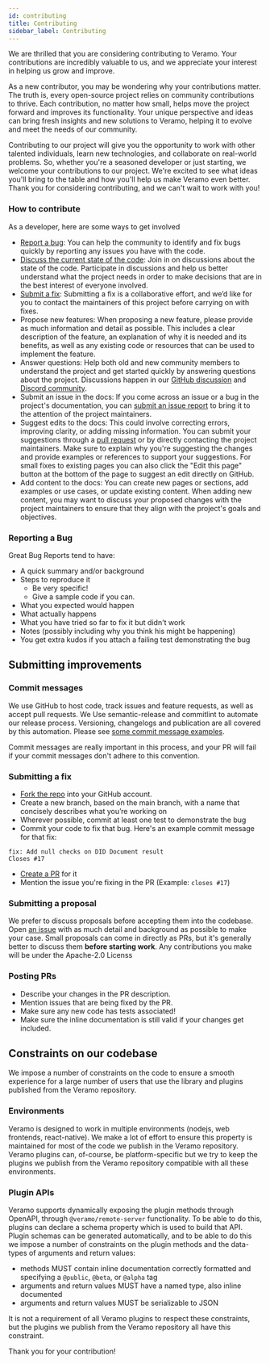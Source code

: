 ```yaml
---
id: contributing
title: Contributing
sidebar_label: Contributing
---
```


We are thrilled that you are considering contributing to Veramo. Your contributions are incredibly valuable to us, and we appreciate your interest in helping us grow and improve.

As a new contributor, you may be wondering why your contributions matter. The truth is, every open-source project relies on community contributions to thrive. Each contribution, no matter how small, helps move the project forward and improves its functionality. Your unique perspective and ideas can bring fresh insights and new solutions to Veramo, helping it to evolve and meet the needs of our community.

Contributing to our project will give you the opportunity to work with other talented individuals, learn new technologies, and collaborate on real-world problems.
So, whether you're a seasoned developer or just starting, we welcome your contributions to our project. We're excited to see what ideas you'll bring to the table and how you'll help us make Veramo even better. Thank you for considering contributing, and we can't wait to work with you!

### How to contribute

As a developer, here are some ways to get involved

- [Report a bug](#reporting-a-bug): You can help the community to identify and fix bugs quickly by reporting any issues you have with the code.
- [Discuss the current state of the code](https://github.com/uport-project/veramo/discussions): Join in on discussions about the state of the code. Participate in discussions and help us better understand what the project needs in order to make decisions that are in the best interest of everyone involved.
- [Submit a fix](#submitting-a-fix): Submitting a fix is a collaborative effort, and we’d like for you to contact the maintainers of this project before carrying on with fixes.
- Propose new features: When proposing a new feature, please provide as much information and detail as possible. This includes a clear description of the feature, an explanation of why it is needed and its benefits, as well as any existing code or resources that can be used to implement the feature.
- Answer questions: Help both old and new community members to understand the project and get started quickly by answering questions about the project. Discussions happen in our [GitHub discussion](https://github.com/uport-project/veramo/discussions) and [Discord community](http://discord.gg/rhmDv85axQ).
- Submit an issue in the docs: If you come across an issue or a bug in the project's documentation, you can [submit an issue report](https://github.com/uport-project/veramo-website/issues/new/choose) to bring it to the attention of the project maintainers.
- Suggest edits to the docs: This could involve correcting errors, improving clarity, or adding missing information. You can submit your suggestions through a [pull request](https://github.com/uport-project/veramo-website/fork) or by directly contacting the project maintainers. Make sure to explain why you're suggesting the changes and provide examples or references to support your suggestions. For small fixes to existing pages you can also click the "Edit this page" button at the bottom of the page to suggest an edit directly on GitHub.
- Add content to the docs: You can create new pages or sections, add examples or use cases, or update existing content. When adding new content, you may want to discuss your proposed changes with the project maintainers to ensure that they align with the project's goals and objectives.

### Reporting a Bug

Great Bug Reports tend to have:

- A quick summary and/or background
- Steps to reproduce it
  - Be very specific!
  - Give a sample code if you can.
- What you expected would happen
- What actually happens
- What you have tried so far to fix it but didn't work
- Notes (possibly including why you think his might be happening)
- You get extra kudos if you attach a failing test demonstrating the bug

## Submitting improvements

### Commit messages

We use GitHub to host code, track issues and feature requests, as well as accept pull requests. We Use semantic-release and commitlint to automate our release process. Versioning, changelogs and publication are all covered by this automation. Please see [some commit message examples](https://github.com/semantic-release/semantic-release#commit-message-format).

Commit messages are really important in this process, and your PR will fail if your commit messages don't adhere to this convention.

### Submitting a fix

- [Fork the repo](https://github.com/uport-project/veramo/fork) into your GitHub account.
- Create a new branch, based on the main branch, with a name that concisely describes what you’re working on
- Wherever possible, commit at least one test to demonstrate the bug
- Commit your code to fix that bug. Here's an example commit message for that fix:

```
fix: Add null checks on DID Document result
Closes #17
```

- [Create a PR](https://github.com/uport-project/veramo/compare) for it
- Mention the issue you're fixing in the PR (Example: `closes #17`)

### Submitting a proposal

We prefer to discuss proposals before accepting them into the codebase. Open [an issue](https://github.com/uport-project/veramo/issues/new/choose) with as much detail and background as possible to make your case. Small proposals can come in directly as PRs, but it's generally better to discuss them **before starting work**.
Any contributions you make will be under the Apache-2.0 Licenss

### Posting PRs

- Describe your changes in the PR description.
- Mention issues that are being fixed by the PR.
- Make sure any new code has tests associated!
- Make sure the inline documentation is still valid if your changes get included.

## Constraints on our codebase

We impose a number of constraints on the code to ensure a smooth experience for a large number of users that use the library and plugins published from the Veramo repository.

### Environments

Veramo is designed to work in multiple environments (nodejs, web frontends, react-native). We make a lot of effort to ensure this property is maintained for most of the code we publish in the Veramo repository.
Veramo plugins can, of-course, be platform-specific but we try to keep the plugins we publish from the Veramo repository compatible with all these environments.

### Plugin APIs

Veramo supports dynamically exposing the plugin methods through OpenAPI, through `@veramo/remote-server` functionality. To be able to do this, plugins can declare a schema property which is used to build that API.
Plugin schemas can be generated automatically, and to be able to do this we impose a number of constraints on the plugin methods and the data-types of arguments and return values:

- methods MUST contain inline documentation correctly formatted and specifying a `@public`, `@beta`, or `@alpha` tag
- arguments and return values MUST have a named type, also inline documented
- arguments and return values MUST be serializable to JSON

It is not a requirement of all Veramo plugins to respect these constraints, but the plugins we publish from the Veramo repository all have this constraint.

Thank you for your contribution!
